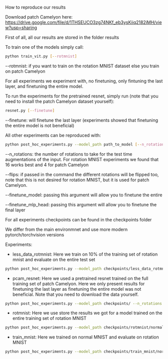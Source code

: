 How to reproduce our results

Download patch Camelyon here:
https://drive.google.com/file/d/1THSEUCO3zg74NKf_eb3ysKiiq2182iMH/view?usp=sharing

First of all, all our results are stored in the folder results

To train one of the models simply call:
```bash
python train_vit.py [--rotmnist]
```

--rotmnist: if you want to train on the rotation MNIST dataset else you train on patch Camelyon

For all experiments we experiment with, no finetuning, only fintuning the last layer, and finetuning the entire model.

To run the experiments for the pretrained resnet, simply run (note that you need to install the patch Camelyon dataset yourself):
```bash
resnet.py [--finetune]
```

--finetune: will finetune the last layer (experiments showed that finetuning the entire model is not beneficial)

All other experiments can be reproduced with:
```bash
python post_hoc_experiments.py --model_path path_to_model [--n_rotations] [--flips] [--finetune_model] [--finetune_mlp_head] [--pcam]
```

--n_rotations: the number of rotations to take for the test time augmentations of the input. For rotation MNIST experiments we found that 16 works best and 4 for patch Camelyon

--flips: if passed in the command the different rotations will be flipped too, note that this is not desired for rotation MNIST, but it is used for patch Camelyon.

--finetune_model: passing this argument will allow you to finetune the entire 

--finetune_mlp_head: passing this argument will allow you to finetune the final layer


For all experiments checkpoints can be found in the checkpoints folder

We differ from the main environmnet and use more modern pytorch/torchvision versions

Experiments:
- less_data_rotmnist: Here we train on 10% of the training set of rotation mnist and evaluate on the entire test set
```bash
python post_hoc_experiments.py --model_path checkpoints/less_data_rotmnist/normal_vit.pt --n_rotations 16 --less_data [--finetune_model] [--finetune_mlp_head] 
```
- pcam_resnet: Here we used a pretrained resnet trained on the full training set of patch Camelyon. Here we only present results for finetuning the last layer as finetuning the entire model was not beneficial. Note that you need to download the data yourself. 
```bash
python post_hoc_experiments.py --model_path checkpoints/ --n_rotations 4 --flips --pcam [--finetune_model] [--finetune_mlp_head]
```
- rotmnist: Here we use store the results we got for a model trained on the entire training set of rotation MNIST
```bash
python post_hoc_experiments.py --model_path checkpoints/rotmnist/normal_vit.pt --n_rotations 16 [--finetune_model] [--finetune_mlp_head]
```
- train_mnist: Here we trained on normal MNIST and evaluate on rotation MNIST
```bash
python post_hoc_experiments.py --model_path checkpoints/train_mnist/normal_vit.pt --n_rotations 16 [--finetune_model] [--finetune_mlp_head]
```